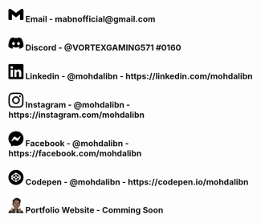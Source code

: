 
<h3><img style="color:blue" width="30" src="icons/gmail.svg"/> Email - mabnofficial@gmail.com</h3>

<h3><img width="30" src="icons/discord-simpleicons.svg"/> Discord - @VORTEXGAMING571 #0160</h3>

<h3><img width="30" src="icons/linkedin-simpleicons.svg"/> Linkedin - @mohdalibn - https://linkedin.com/mohdalibn </h3>

<h3><img width="30" src="icons/instagram-simpleicons.svg"/> Instagram - @mohdalibn - https://instagram.com/mohdalibn </h3>

<h3><img width="30" src="icons/messenger-simpleicons.svg"/> Facebook - @mohdalibn - https://facebook.com/mohdalibn </h3>

<h3><img width="30" src="icons/codepen.svg"/> Codepen - @mohdalibn - https://codepen.io/mohdalibn</h3>

<h3><img width="30" src="icons/aremoji1.png"/> Portfolio Website - Comming Soon</h3>
 
